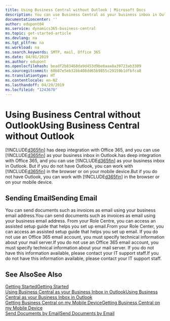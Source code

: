 ```yaml
---
title: Using Business Central without Outlook | Microsoft Docs
description: You can use Business Central as your business inbox in Outlook because it is integrated with Office 365, however, you can also work without Outlook in a browser or on your mobile device.
documentationcenter: ''
author: edupont04
ms.service: dynamics365-business-central
ms.topic: get-started-article
ms.devlang: na
ms.tgt_pltfrm: na
ms.workload: na
ms.search.keywords: SMTP, mail, Office 365
ms.date: 04/01/2019
ms.author: edupont
ms.openlocfilehash: beadf2b83468da9d453d9be8aaa8a39723ab3309
ms.sourcegitcommit: 60b87e5eb32bb408dd65b9855c29159b1dfbfca8
ms.translationtype: HT
ms.contentlocale: en-NZ
ms.lasthandoff: 04/29/2019
ms.locfileid: "1243670"
---
```

# <a name="using-business-central-without-outlook"></a><span data-ttu-id="74df6-103">Using Business Central without Outlook</span><span class="sxs-lookup"><span data-stu-id="74df6-103">Using Business Central without Outlook</span></span>
[!INCLUDE[d365fin](includes/d365fin_md.md)] <span data-ttu-id="74df6-104">has deep integration with Office 365, and you can use [!INCLUDE[d365fin](includes/d365fin_md.md)] as your business inbox in Outlook.</span><span class="sxs-lookup"><span data-stu-id="74df6-104">has deep integration with Office 365, and you can use [!INCLUDE[d365fin](includes/d365fin_md.md)] as your business inbox in Outlook.</span></span> <span data-ttu-id="74df6-105">But if you do not have Outlook, you can work with [!INCLUDE[d365fin](includes/d365fin_md.md)] in the browser or on your mobile device.</span><span class="sxs-lookup"><span data-stu-id="74df6-105">But if you do not have Outlook, you can work with [!INCLUDE[d365fin](includes/d365fin_md.md)] in the browser or on your mobile device.</span></span>  

## <a name="sending-email"></a><span data-ttu-id="74df6-106">Sending Email</span><span class="sxs-lookup"><span data-stu-id="74df6-106">Sending Email</span></span>
<span data-ttu-id="74df6-107">You can send documents such as invoices as email using your business email address.</span><span class="sxs-lookup"><span data-stu-id="74df6-107">You can send documents such as invoices as email using your business email address.</span></span> <span data-ttu-id="74df6-108">From your Role Centre, you can access an assisted setup guide that helps you set up email.</span><span class="sxs-lookup"><span data-stu-id="74df6-108">From your Role Center, you can access an assisted setup guide that helps you set up email.</span></span> <span data-ttu-id="74df6-109">If you do not use an Office 365 email account, you must specify technical information about your mail server.</span><span class="sxs-lookup"><span data-stu-id="74df6-109">If you do not use an Office 365 email account, you must specify technical information about your mail server.</span></span> <span data-ttu-id="74df6-110">If you do not have this information available, please contact your IT support staff.</span><span class="sxs-lookup"><span data-stu-id="74df6-110">If you do not have this information available, please contact your IT support staff.</span></span>  


## <a name="see-also"></a><span data-ttu-id="74df6-111">See Also</span><span class="sxs-lookup"><span data-stu-id="74df6-111">See Also</span></span>
[<span data-ttu-id="74df6-112">Getting Started</span><span class="sxs-lookup"><span data-stu-id="74df6-112">Getting Started</span></span>](product-get-started.md)  
[<span data-ttu-id="74df6-113">Using Business Central as your Business Inbox in Outlook</span><span class="sxs-lookup"><span data-stu-id="74df6-113">Using Business Central as your Business Inbox in Outlook</span></span>](admin-outlook.md)  
[<span data-ttu-id="74df6-114">Getting Business Central on my Mobile Device</span><span class="sxs-lookup"><span data-stu-id="74df6-114">Getting Business Central on my Mobile Device</span></span>](install-mobile-app.md)  
[<span data-ttu-id="74df6-115">Send Documents by Email</span><span class="sxs-lookup"><span data-stu-id="74df6-115">Send Documents by Email</span></span>](ui-how-send-documents-email.md)
